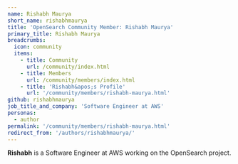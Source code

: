 ```yaml
---
name: Rishabh Maurya
short_name: rishabhmaurya
title: 'OpenSearch Community Member: Rishabh Maurya'
primary_title: Rishabh Maurya
breadcrumbs:
  icon: community
  items:
    - title: Community
      url: /community/index.html
    - title: Members
      url: /community/members/index.html
    - title: 'Rishabh&apos;s Profile'
      url: '/community/members/rishabh-maurya.html'
github: rishabhmaurya
job_title_and_company: 'Software Engineer at AWS'
personas:
  - author
permalink: '/community/members/rishabh-maurya.html'
redirect_from: '/authors/rishabhmaurya/'
---
```


**Rishabh** is a Software Engineer at AWS working on the OpenSearch project.
